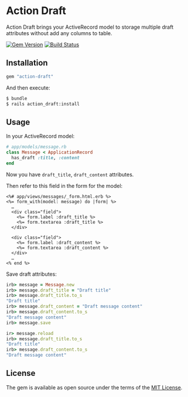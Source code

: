 # Action Draft

Action Draft brings your ActiveRecord model to storage multiple draft attributes without add any columns to table.

[![Gem Version](https://badge.fury.io/rb/action-draft.svg)](https://rubygems.org/gems/action-draft) [![Build Status](https://travis-ci.org/rails-engine/action-draft.svg?branch=master)](https://travis-ci.org/rails-engine/action-draft)

## Installation

```ruby
gem "action-draft"
```

And then execute:
```bash
$ bundle
$ rails action_draft:install
```

## Usage

In your ActiveRecord model:

```rb
# app/models/message.rb
class Message < ApplicationRecord
  has_draft :title, :content
end
```

Now you have `draft_title`, `draft_content` attributes.

Then refer to this field in the form for the model:

```erb
<%# app/views/messages/_form.html.erb %>
<%= form_with(model: message) do |form| %>
  …
  <div class="field">
    <%= form.label :draft_title %>
    <%= form.textarea :draft_title %>
  </div>

  <div class="field">
    <%= form.label :draft_content %>
    <%= form.textarea :draft_content %>
  </div>
  …
<% end %>
```

Save draft attributes:

```rb
irb> message = Message.new
irb> message.draft_title = "Draft title"
irb> message.draft_title.to_s
"Draft title"
irb> message.draft_content = "Draft message content"
irb> message.draft_content.to_s
"Draft message content"
irb> message.save

ir> message.reload
irb> message.draft_title.to_s
"Draft title"
irb> message.draft_content.to_s
"Draft message content"
```

## License

The gem is available as open source under the terms of the [MIT License](https://opensource.org/licenses/MIT).
